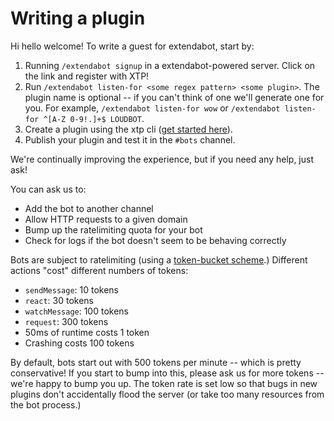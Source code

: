 # Writing a plugin

Hi hello welcome! To write a guest for extendabot, start by:

1. Running `/extendabot signup` in a extendabot-powered server. Click on the link and register
   with XTP!
2. Run `/extendabot listen-for <some regex pattern> <some plugin>`. The plugin name is optional --
   if you can't think of one we'll generate one for you. For example, `/extendabot listen-for wow`
   or `/extendabot listen-for ^[A-Z 0-9!.]+$ LOUDBOT`.
3. Create a plugin using the xtp cli ([get started here](https://docs.xtp.dylibso.com/docs/guest-usage/getting-started)).
4. Publish your plugin and test it in the `#bots` channel.

We're continually improving the experience, but if you need any help, just ask!

You can ask us to:

- Add the bot to another channel
- Allow HTTP requests to a given domain
- Bump up the ratelimiting quota for your bot
- Check for logs if the bot doesn't seem to be behaving correctly

Bots are subject to ratelimiting (using a [token-bucket
scheme](https://en.wikipedia.org/wiki/Token_bucket#Algorithm).) Different
actions "cost" different numbers of tokens:

- `sendMessage`: 10 tokens
- `react`: 30 tokens
- `watchMessage`: 100 tokens
- `request`: 300 tokens
- 50ms of runtime costs 1 token
- Crashing costs 100 tokens

By default, bots start out with 500 tokens per minute -- which is pretty
conservative! If you start to bump into this, please ask us for more tokens --
we're happy to bump you up. The token rate is set low so that bugs in new
plugins don't accidentally flood the server (or take too many resources from
the bot process.)
